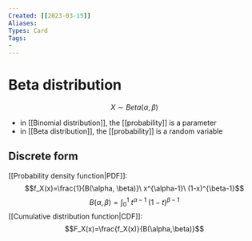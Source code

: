 ```yaml
---
Created: [[2023-03-15]]
Aliases: 
Types: Card
Tags: 
- 
---
```

# Beta distribution
$$X\sim Beta(\alpha, \beta)$$
- in [[Binomial distribution]], the [[probability]] is a parameter
- in [[Beta distribution]], the [[probability]] is a random variable

## Discrete form
[[Probability density function|PDF]]:
$$f_X(x)=\frac{1}{B(\alpha, \beta)}\ x^{\alpha-1}\ (1-x)^{\beta-1}$$
$$B(\alpha,\beta)=\int_0^1\ t^{\alpha-1}\ (1-t)^{\beta-1}$$
[[Cumulative distribution function|CDF]]:
$$F_X(x)=\frac{f_X(x)}{B(\alpha,\beta)}$$
